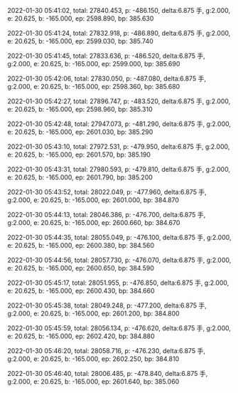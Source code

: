2022-01-30 05:41:02, total: 27840.453, p: -486.150, delta:6.875 手, g:2.000, e: 20.625, b: -165.000, ep: 2598.890, bp: 385.630

2022-01-30 05:41:24, total: 27832.918, p: -486.890, delta:6.875 手, g:2.000, e: 20.625, b: -165.000, ep: 2599.030, bp: 385.740

2022-01-30 05:41:45, total: 27833.636, p: -486.520, delta:6.875 手, g:2.000, e: 20.625, b: -165.000, ep: 2599.000, bp: 385.690

2022-01-30 05:42:06, total: 27830.050, p: -487.080, delta:6.875 手, g:2.000, e: 20.625, b: -165.000, ep: 2598.360, bp: 385.680

2022-01-30 05:42:27, total: 27896.747, p: -483.520, delta:6.875 手, g:2.000, e: 20.625, b: -165.000, ep: 2598.960, bp: 385.310

2022-01-30 05:42:48, total: 27947.073, p: -481.290, delta:6.875 手, g:2.000, e: 20.625, b: -165.000, ep: 2601.030, bp: 385.290

2022-01-30 05:43:10, total: 27972.531, p: -479.950, delta:6.875 手, g:2.000, e: 20.625, b: -165.000, ep: 2601.570, bp: 385.190

2022-01-30 05:43:31, total: 27980.593, p: -479.810, delta:6.875 手, g:2.000, e: 20.625, b: -165.000, ep: 2601.790, bp: 385.200

2022-01-30 05:43:52, total: 28022.049, p: -477.960, delta:6.875 手, g:2.000, e: 20.625, b: -165.000, ep: 2601.000, bp: 384.870

2022-01-30 05:44:13, total: 28046.386, p: -476.700, delta:6.875 手, g:2.000, e: 20.625, b: -165.000, ep: 2600.660, bp: 384.670

2022-01-30 05:44:35, total: 28055.049, p: -476.100, delta:6.875 手, g:2.000, e: 20.625, b: -165.000, ep: 2600.380, bp: 384.560

2022-01-30 05:44:56, total: 28057.730, p: -476.070, delta:6.875 手, g:2.000, e: 20.625, b: -165.000, ep: 2600.650, bp: 384.590

2022-01-30 05:45:17, total: 28051.955, p: -476.850, delta:6.875 手, g:2.000, e: 20.625, b: -165.000, ep: 2600.430, bp: 384.660

2022-01-30 05:45:38, total: 28049.248, p: -477.200, delta:6.875 手, g:2.000, e: 20.625, b: -165.000, ep: 2601.200, bp: 384.800

2022-01-30 05:45:59, total: 28056.134, p: -476.620, delta:6.875 手, g:2.000, e: 20.625, b: -165.000, ep: 2602.420, bp: 384.880

2022-01-30 05:46:20, total: 28058.716, p: -476.230, delta:6.875 手, g:2.000, e: 20.625, b: -165.000, ep: 2602.250, bp: 384.810

2022-01-30 05:46:40, total: 28006.485, p: -478.840, delta:6.875 手, g:2.000, e: 20.625, b: -165.000, ep: 2601.640, bp: 385.060